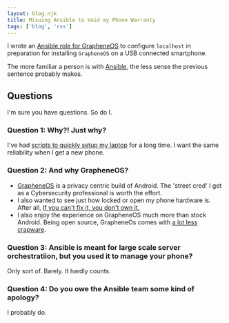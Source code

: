 ```yaml
---
layout: blog.njk
title: Misuing Ansible to Void my Phone Warranty
tags: ['blog', 'rss']
---
```


I wrote an [Ansible role for GrapheneOS][7] to configure `localhost` in preparation for installing `GrapheneOS` on a USB connected smartphone.

The more familiar a person is with [Ansible][8], the less sense the previous sentence probably makes.

[7]: https://github.com/edthedev/ansible-grapheneos
[8]: https://www.ansible.com/

## Questions

I'm sure you have questions. So do I.

### Question 1: Why?! Just why?

I've had [scripts to quickly setup my laptop][20] for a long time. 
I want the same reliability when I get a new phone.

[20]: https://github.com/edthedev/dotfiles

### Question 2: And why GrapheneOS?

- [GrapheneOS][27] is a privacy centric build of Android. The 'street cred' I get as a Cybersecurity professional is worth the effort.
- I also wanted to see just how locked or open my phone hardware is. After all, [If you can't fix it, you don't own it.](https://hackaday.com/2015/09/15/the-rise-of-the-fix-it-culture/)
- I also enjoy the experience on GrapheneOS much more than stock Android. Being open source, GrapheneOs comes with [a lot less crapware](https://craphound.com/tag/enshittification/).

[27]: https://grapheneos.org/

### Question 3: Ansible is meant for large scale server orchestratiion, but you used it to manage your phone?

Only sort of. Barely. It hardly counts.

### Question 4: Do you owe the Ansible team some kind of apology?

I probably do.
